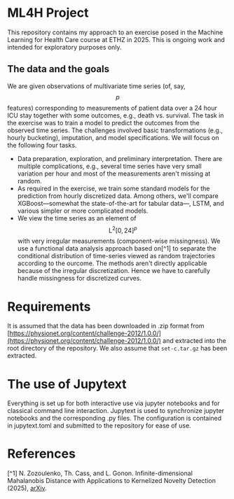# ML4H Project
This repository contains my approach to an exercise posed in the Machine 
Learning for Health Care course at ETHZ in 2025. This is ongoing work 
and intended for exploratory purposes only.

## The data and the goals
We are given observations of multivariate time series (of, say, $$p$$ features)
corresponding to measurements of patient data over a 24 hour ICU stay together 
with some outcomes, e.g., death vs. survival. The task in the exercise was to 
train a model to predict the outcomes from the observed time series. The 
challenges involved basic transformations (e.g., hourly bucketing), imputation,
and model specifications. We will focus on the following four tasks.
- Data preparation, exploration, and preliminary interpretation. There are
  multiple complications, e.g., several time series have very small variation
  per hour and most of the measurements aren't missing at random.
- As required in the exercise, we train some standard models for the prediction
  from hourly discretized data. Among others, we'll compare 
  XGBoost&mdash;somewhat the state-of-the-art for tabular data&mdash;, LSTM, and
  various simpler or more complicated models.
- We view the time series as an element of $$\mathrm{L}^2[0,24]^p$$ with very
  irregular measurements (component-wise missingness). We use a functional data
  analysis approach based on[^1] to separate the conditional distribution of
  time-series viewed as random trajectories according to the ourcome. The 
  methods aren't directly applicable because of the irregular discretization. 
  Hence we have to carefully handle missingness for discretized curves.

# Requirements
It is assumed that the data has been downloaded in .zip format from 
[https://physionet.org/content/challenge-2012/1.0.0/](https://physionet.org/content/challenge-2012/1.0.0/) 
and extracted into the root directory of the repository. We also assume 
that ``set-c.tar.gz`` has been extracted.

# The use of Jupytext
Everything is set up for both interactive use via jupyter notebooks and
for classical command line interaction. Jupytext is used to synchronize
jupyter notebooks and the corresponding .py files. The configuration is
contained in jupytext.toml and submitted to the repository for ease of
use.

# References
[^1] N. Zozoulenko, Th. Cass, and L. Gonon. Infinite-dimensional Mahalanobis
Distance with Applications to Kernelized Novelty Detection (2025), [arXiv](https://arxiv.org/abs/2407.11873).

